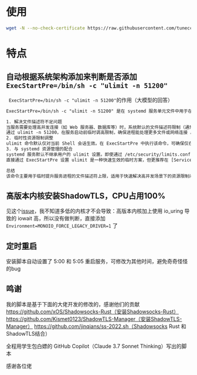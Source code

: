 # 使用

```bash
wget -N --no-check-certificate https://raw.githubusercontent.com/tunecc/ss22-ShadowTLS/refs/heads/main/ss22.sh && chmod +x ss22.sh && ./ss22.sh
```

# 特点

## 自动根据系统架构添加来判断是否添加 ` ExecStartPre=/bin/sh -c "ulimit -n 51200"`

` ExecStartPre=/bin/sh -c "ulimit -n 51200"`的作用（大模型的回答）

```txt
ExecStartPre=/bin/sh -c "ulimit -n 51200" 是在 systemd 服务单元文件中用于在启动主服务进程前设置资源限制的命令。其核心作用是通过 ulimit -n 51200 将进程的最大可打开文件描述符数量（nofile）临时设置为 51200。以下是具体作用分析：

1. 解决文件描述符不足问题
当服务需要处理高并发连接（如 Web 服务器、数据库等）时，系统默认的文件描述符限制（通常为 1024）可能导致 Too many open files 错误，进而引发服务崩溃或性能下降 。
通过 ulimit -n 51200，在服务启动前临时调高限制，确保进程能处理更多文件或网络连接 。
2. 临时性资源限制调整
ulimit 命令默认仅对当前 Shell 会话生效。在 ExecStartPre 中执行该命令，可确保仅在服务启动时应用此设置，而不会影响系统全局或其他进程这种设置方式适用于需要动态调整的场景，但重启服务后需重新执行。
3. 与 systemd 资源管理的配合
systemd 服务默认不继承用户的 ulimit 设置。即使通过 /etc/security/limits.conf 全局配置了资源限制，某些服务（尤其是以守护进程方式运行的）仍需在服务文件中显式设置 。
直接通过 ExecStartPre 设置 ulimit 是一种快速生效的临时方案，但更推荐在 [Service] 段使用 LimitNOFILE=51200 等参数进行永久配置

总结
该命令主要用于临时提升服务进程的文件描述符上限，适用于快速解决高并发场景下的资源限制问题。但长期稳定的方案应结合系统级配置（如 sysctl）和服务文件中的 LimitNOFILE 参数
```

## 高版本内核安装ShadowTLS，CPU占用100%

见这个[issue](https://github.com/ihciah/shadow-tls/issues/109)，我不知道多低的内核才不会导致：高版本内核加上使用 io_uring 导致的 iowait 高，所以没有做判断，直接添加 `Environment=MONOIO_FORCE_LEGACY_DRIVER=1` 了

## 定时重启

安装脚本自动设置了 5:00 和 5:05 重启服务，可修改为其他时间，避免奇奇怪怪的bug

## 鸣谢

我的脚本是基于下面的大佬开发的修改的，感谢他们的贡献
https://github.com/xOS/Shadowsocks-Rust（安装Shadowsocks-Rust）
https://github.com/Kismet0123/ShadowTLS-Manager（安装ShadowTLS-Manager）
https://github.com/jinqians/ss-2022.sh（Shadowsocks Rust 和 ShadowTLS结合）

全程用学生包白嫖的 GitHub Copilot（Claude 3.7 Sonnet Thinking）写出的脚本

感谢各位佬